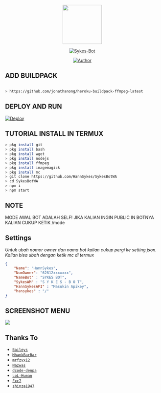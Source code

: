 <p align="center">
<img src="https://i.ibb.co/Jnw0Jb1/hanbei-1.jpg" width="128" height="128"/>
</p>
<p align="center">
<a href="#"><img title="Sykes-Bot" src="https://img.shields.io/badge/Sykes Whatsapp Bot-green?colorA=%23ff0000&colorB=%23017e40&style=for-the-badge"></a>
</p>
<p align="center">
<a href="https://github.com/HannSykes"><img title="Author" src="https://img.shields.io/badge/Author-HannSykes-red.svg?style=for-the-badge&logo=github"></a>
</p>

## ADD BUILDPACK

```bash

> https://github.com/jonathanong/heroku-buildpack-ffmpeg-latest

```

## DEPLOY AND RUN

[![Deploy](https://www.herokucdn.com/deploy/button.svg)](https://heroku.com/deploy?template=https://github.com/HannSykes/SykesBotWA/)



## TUTORIAL INSTALL IN TERMUX

```bash
> pkg install git
> pkg install bash
> pkg install wget
> pkg install nodejs
> pkg install ffmpeg
> pkg install imagemagick
> pkg install mc
> git clone https://github.com/HannSykes/SykesBotWA
> cd SykesBotWA
> npm i
> npm start
```

## NOTE
MODE AWAL BOT ADALAH SELF!
JIKA KALIAN INGIN PUBLIC IN BOTNYA
KALIAN CUKUP KETIK /mode

## Settings
<i>Untuk ubah nomor owner dan nama bot kalian cukup pergi ke setting.json.</i>
<i>Kalian bisa ubah dengan ketik mc di termux</i>
```json
{
    "Name": "HannSykes",
    "NumOwner": "62812xxxxxxx",
    "NameBot" : "SYKES BOT",
    "SykesWM" : "S Y K E S - B O T",  
    "HannSykesAPI" : "Masukin Apikey",
    "hansykes" : "/"
}

```

## SCREENSHOT MENU
<a href="https://youtube.com/c/HannSykes"><img align="center" height="auto" src="https://i.ibb.co/m8SbGx0/Screenshot-20211017-023240.png"/></a>
<p align="center">




## Thanks To
* [`Baileys`](https://github.com/adiwajshing/Baileys)
* [`MhankBarBar`](https://github.com/MhankBarBar)
* [`mrfzvx12`](https://github.com/mrfzvx12)
* [`Nazwas`](https://github.com/NazwaS)
* [`dcode-denpa`](https://github.com/dcode-denpa)
* [`LoL-Human`](https://github.com/LoL-Human)
* [`Fxc7`](https://github.com/Fxc7)
* [`shinza1947`](https://github.com/shinza1947)
